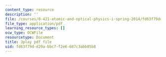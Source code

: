 ```yaml
---
content_type: resource
description: ''
file: /courses/8-421-atomic-and-optical-physics-i-spring-2014/fd63f79dd29abbc7f2e6687c3abb85b8_nSxRp52JkKY.pdf
file_type: application/pdf
learning_resource_types: []
ocw_type: OCWFile
resourcetype: Document
title: 3play pdf file
uid: fd63f79d-d29a-bbc7-f2e6-687c3abb85b8
---
```

